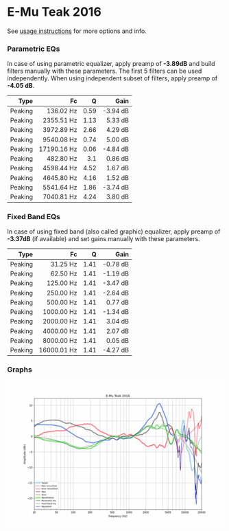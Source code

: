 # E-Mu Teak 2016
See [usage instructions](https://github.com/jaakkopasanen/AutoEq#usage) for more options and info.

### Parametric EQs
In case of using parametric equalizer, apply preamp of **-3.89dB** and build filters manually
with these parameters. The first 5 filters can be used independently.
When using independent subset of filters, apply preamp of **-4.05 dB**.

| Type    | Fc          |    Q | Gain     |
|--------:|------------:|-----:|---------:|
| Peaking | 136.02 Hz   | 0.59 | -3.94 dB |
| Peaking | 2355.51 Hz  | 1.13 | 5.33 dB  |
| Peaking | 3972.89 Hz  | 2.66 | 4.29 dB  |
| Peaking | 9540.08 Hz  | 0.74 | 5.00 dB  |
| Peaking | 17190.16 Hz | 0.06 | -4.84 dB |
| Peaking | 482.80 Hz   | 3.1  | 0.86 dB  |
| Peaking | 4598.44 Hz  | 4.52 | 1.67 dB  |
| Peaking | 4645.80 Hz  | 4.16 | 1.52 dB  |
| Peaking | 5541.64 Hz  | 1.86 | -3.74 dB |
| Peaking | 7040.81 Hz  | 4.24 | 3.80 dB  |

### Fixed Band EQs
In case of using fixed band (also called graphic) equalizer, apply preamp of **-3.37dB**
(if available) and set gains manually with these parameters.

| Type    | Fc          |    Q | Gain     |
|--------:|------------:|-----:|---------:|
| Peaking | 31.25 Hz    | 1.41 | -0.78 dB |
| Peaking | 62.50 Hz    | 1.41 | -1.19 dB |
| Peaking | 125.00 Hz   | 1.41 | -3.47 dB |
| Peaking | 250.00 Hz   | 1.41 | -2.64 dB |
| Peaking | 500.00 Hz   | 1.41 | 0.77 dB  |
| Peaking | 1000.00 Hz  | 1.41 | -1.34 dB |
| Peaking | 2000.00 Hz  | 1.41 | 3.04 dB  |
| Peaking | 4000.00 Hz  | 1.41 | 2.07 dB  |
| Peaking | 8000.00 Hz  | 1.41 | 0.05 dB  |
| Peaking | 16000.01 Hz | 1.41 | -4.27 dB |

### Graphs
![](./E-Mu%20Teak%202016.png)